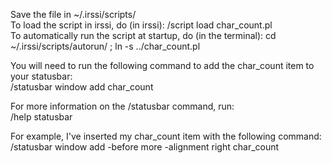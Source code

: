 Save the file in ~/.irssi/scripts/  
To load the script in irssi, do (in irssi): /script load char_count.pl  
To automatically run the script at startup, do (in the terminal): cd ~/.irssi/scripts/autorun/ ; ln -s ../char_count.pl

You will need to run the following command to add the char_count item to your statusbar:  
/statusbar window add char_count

For more information on the /statusbar command, run:  
/help statusbar

For example, I've inserted my char_count item with the following command:  
/statusbar window add -before more -alignment right char_count